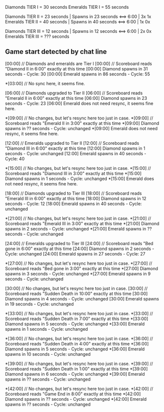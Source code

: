Diamonds TIER I = 30 seconds
Emeralds TIER I = 55 seconds

Diamonds TIER II = 23 seconds    |   Spawns in 23 seconds <==> 6:00  |  3x   1x
Emeralds TIER II = 40 seconds    |   Spawns in 40 seconds <==> 6:00  |  1x   0x

Diamonds TIER III = 12 seconds   |   Spawns in 12 seconds <==> 6:00  |  2x   0x
Emeralds TIER III = ??? seconds


## Game start detected by chat line
[00:00] // Diamonds and emeralds are Tier I
[00:00] // Scoreboard reads "Diamond II in 6:00" exactly at this time
[00:00] Diamond spawns in 31 seconds - Cycle: 30
[00:00] Emerald spawns in 86 seconds - Cycle: 55

*[03:00] // No sync here, it seems fine.

[06:00] // Diamonds upgraded to Tier II
[06:00] // Scoreboard reads "Emerald II in 6:00" exactly at this time
[06:00] Diamond spawns in 23 seconds - Cycle: 23
[06:00] Emerald does not need resync, it seems fine here.

*[09:00] // No changes, but let's resync here too just in case.
*[09:00] // Scoreboard reads "Emerald II in 3:00" exactly at this time
*[09:00] Diamond spawns in ?? seconds - Cycle: unchanged
*[09:00] Emerald does not need resync, it seems fine here.

[12:00] // Emeralds upgraded to Tier II
[12:00] // Scoreboard reads "Diamond III in 6:00" exactly at this time
[12:00] Diamond spawns in 1 seconds - Cycle: unchanged
[12:00] Emerald spawns in 40 seconds - Cycle: 40

*[15:00] // No changes, but let's resync here too just in case.
*[15:00] // Scoreboard reads "Diamond III in 3:00" exactly at this time
*[15:00] Diamond spawns in 1 seconds - Cycle: unchanged
*[15:00] Emerald does not need resync, it seems fine here.

[18:00] // Diamonds upgraded to Tier III
[18:00] // Scoreboard reads "Emerald III in 6:00" exactly at this time
[18:00] Diamond spawns in 12 seconds - Cycle: 12
[18:00] Emerald spawns in 40 seconds - Cycle: unchanged

*[21:00] // No changes, but let's resync here too just in case.
*[21:00] // Scoreboard reads "Emerald III in 3:00" exactly at this time
*[21:00] Diamond spawns in 2 seconds - Cycle: unchanged
*[21:00] Emerald spawns in ?? seconds - Cycle: unchanged

[24:00] // Emeralds upgraded to Tier III
[24:00] // Scoreboard reads "Bed gone in 6:00" exactly at this time
[24:00] Diamond spawns in 2 seconds - Cycle: unchanged
[24:00] Emerald spawns in 27 seconds - Cycle: 27

*[27:00] // No changes, but let's resync here too just in case.
*[27:00] // Scoreboard reads "Bed gone in 3:00" exactly at this time
*[27:00] Diamond spawns in 3 seconds - Cycle: unchanged
*[27:00] Emerald spawns in 9 seconds - Cycle: unchanged

[30:00] // No changes, but let's resync here too just in case.
[30:00] // Scoreboard reads "Sudden Death in 10:00" exactly at this time
[30:00] Diamond spawns in 4 seconds - Cycle: unchanged
[30:00] Emerald spawns in 19 seconds - Cycle: unchanged

*[33:00] // No changes, but let's resync here too just in case.
*[33:00] // Scoreboard reads "Sudden Death in 7:00" exactly at this time
*[33:00] Diamond spawns in 5 seconds - Cycle: unchanged
*[33:00] Emerald spawns in 1 seconds - Cycle: unchanged

*[36:00] // No changes, but let's resync here too just in case.
*[36:00] // Scoreboard reads "Sudden Death in 4:00" exactly at this time
*[36:00] Diamond spawns in 5 seconds - Cycle: unchanged
*[36:00] Emerald spawns in 10 seconds - Cycle: unchanged

*[39:00] // No changes, but let's resync here too just in case.
*[39:00] // Scoreboard reads "Sudden Death in 1:00" exactly at this time
*[39:00] Diamond spawns in 6 seconds - Cycle: unchanged
*[39:00] Emerald spawns in ?? seconds - Cycle: unchanged

*[42:00] // No changes, but let's resync here too just in case.
*[42:00] // Scoreboard reads "Game End in 8:00" exactly at this time
*[42:00] Diamond spawns in ?? seconds - Cycle: unchanged
*[42:00] Emerald spawns in ?? seconds - Cycle: unchanged